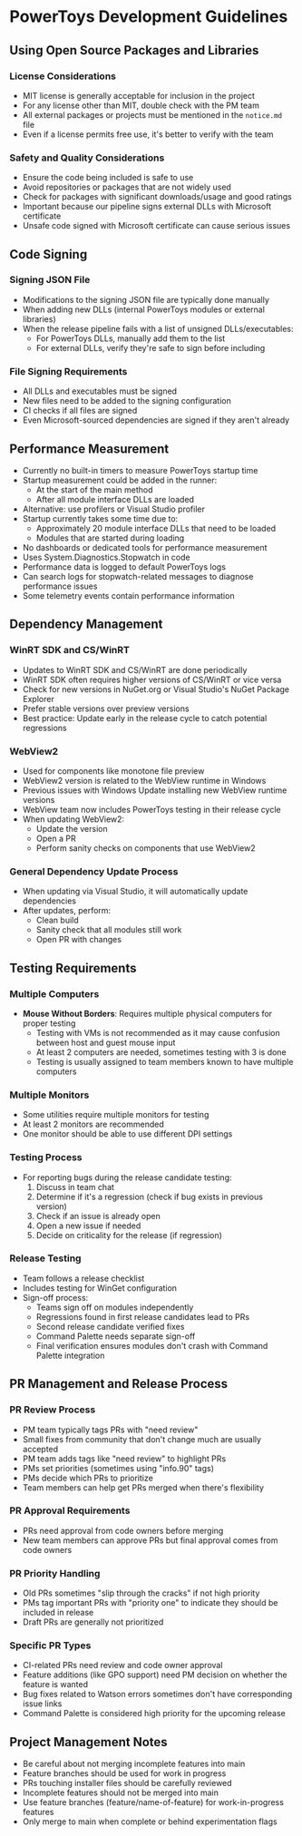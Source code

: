 # PowerToys Development Guidelines

## Using Open Source Packages and Libraries

### License Considerations
- MIT license is generally acceptable for inclusion in the project
- For any license other than MIT, double check with the PM team
- All external packages or projects must be mentioned in the `notice.md` file
- Even if a license permits free use, it's better to verify with the team

### Safety and Quality Considerations
- Ensure the code being included is safe to use
- Avoid repositories or packages that are not widely used
- Check for packages with significant downloads/usage and good ratings
- Important because our pipeline signs external DLLs with Microsoft certificate
- Unsafe code signed with Microsoft certificate can cause serious issues

## Code Signing

### Signing JSON File
- Modifications to the signing JSON file are typically done manually
- When adding new DLLs (internal PowerToys modules or external libraries)
- When the release pipeline fails with a list of unsigned DLLs/executables:
  - For PowerToys DLLs, manually add them to the list
  - For external DLLs, verify they're safe to sign before including

### File Signing Requirements
- All DLLs and executables must be signed
- New files need to be added to the signing configuration
- CI checks if all files are signed
- Even Microsoft-sourced dependencies are signed if they aren't already

## Performance Measurement

- Currently no built-in timers to measure PowerToys startup time
- Startup measurement could be added in the runner:
  - At the start of the main method
  - After all module interface DLLs are loaded
- Alternative: use profilers or Visual Studio profiler
- Startup currently takes some time due to:
  - Approximately 20 module interface DLLs that need to be loaded
  - Modules that are started during loading
- No dashboards or dedicated tools for performance measurement
- Uses System.Diagnostics.Stopwatch in code
- Performance data is logged to default PowerToys logs
- Can search logs for stopwatch-related messages to diagnose performance issues
- Some telemetry events contain performance information

## Dependency Management

### WinRT SDK and CS/WinRT
- Updates to WinRT SDK and CS/WinRT are done periodically
- WinRT SDK often requires higher versions of CS/WinRT or vice versa
- Check for new versions in NuGet.org or Visual Studio's NuGet Package Explorer
- Prefer stable versions over preview versions
- Best practice: Update early in the release cycle to catch potential regressions

### WebView2
- Used for components like monotone file preview
- WebView2 version is related to the WebView runtime in Windows
- Previous issues with Windows Update installing new WebView runtime versions
- WebView team now includes PowerToys testing in their release cycle
- When updating WebView2:
  - Update the version
  - Open a PR
  - Perform sanity checks on components that use WebView2

### General Dependency Update Process
- When updating via Visual Studio, it will automatically update dependencies
- After updates, perform:
  - Clean build
  - Sanity check that all modules still work
  - Open PR with changes

## Testing Requirements

### Multiple Computers
- **Mouse Without Borders**: Requires multiple physical computers for proper testing
  - Testing with VMs is not recommended as it may cause confusion between host and guest mouse input
  - At least 2 computers are needed, sometimes testing with 3 is done
  - Testing is usually assigned to team members known to have multiple computers

### Multiple Monitors
- Some utilities require multiple monitors for testing
- At least 2 monitors are recommended
- One monitor should be able to use different DPI settings

### Testing Process
- For reporting bugs during the release candidate testing:
  1. Discuss in team chat
  2. Determine if it's a regression (check if bug exists in previous version)
  3. Check if an issue is already open
  4. Open a new issue if needed
  5. Decide on criticality for the release (if regression)

### Release Testing
- Team follows a release checklist
- Includes testing for WinGet configuration
- Sign-off process:
  - Teams sign off on modules independently
  - Regressions found in first release candidates lead to PRs
  - Second release candidate verified fixes
  - Command Palette needs separate sign-off
  - Final verification ensures modules don't crash with Command Palette integration

## PR Management and Release Process

### PR Review Process
- PM team typically tags PRs with "need review" 
- Small fixes from community that don't change much are usually accepted
- PM team adds tags like "need review" to highlight PRs
- PMs set priorities (sometimes using "info.90" tags)
- PMs decide which PRs to prioritize
- Team members can help get PRs merged when there's flexibility

### PR Approval Requirements
- PRs need approval from code owners before merging
- New team members can approve PRs but final approval comes from code owners

### PR Priority Handling
- Old PRs sometimes "slip through the cracks" if not high priority
- PMs tag important PRs with "priority one" to indicate they should be included in release
- Draft PRs are generally not prioritized

### Specific PR Types
- CI-related PRs need review and code owner approval
- Feature additions (like GPO support) need PM decision on whether the feature is wanted
- Bug fixes related to Watson errors sometimes don't have corresponding issue links
- Command Palette is considered high priority for the upcoming release

## Project Management Notes

- Be careful about not merging incomplete features into main
- Feature branches should be used for work in progress
- PRs touching installer files should be carefully reviewed
- Incomplete features should not be merged into main
- Use feature branches (feature/name-of-feature) for work-in-progress features
- Only merge to main when complete or behind experimentation flags
